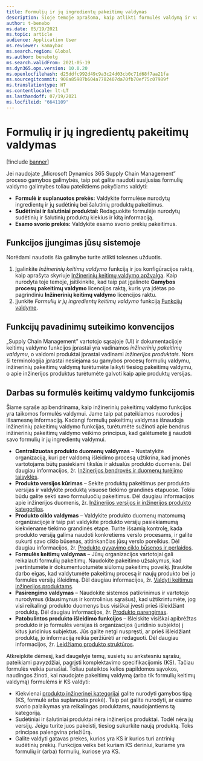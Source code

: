```yaml
---
title: Formulių ir jų ingredientų pakeitimų valdymas
description: Šioje temoje aprašoma, kaip atlikti formulės valdymą ir valdyti gamybos proceso bendrųjų duomenų pakeitimus.
author: t-benebo
ms.date: 05/19/2021
ms.topic: article
audience: Application User
ms.reviewer: kamaybac
ms.search.region: Global
ms.author: benebotg
ms.search.validFrom: 2021-05-19
ms.dyn365.ops.version: 10.0.20
ms.openlocfilehash: d25ddfc992d49c9a3c24d03cb0c71d68f7aa21fa
ms.sourcegitcommit: 908a85987b604a7782407da70fb70ef75c07989f
ms.translationtype: HT
ms.contentlocale: lt-LT
ms.lasthandoff: 07/19/2021
ms.locfileid: "6641109"
---
```

# <a name="manage-changes-in-formulas-and-their-ingredients"></a>Formulių ir jų ingredientų pakeitimų valdymas

[!include [banner](../includes/banner.md)]

Jei naudojate „Microsoft Dynamics 365 Supply Chain Management” proceso gamybos galimybės, taip pat galite naudoti susijusias formulių valdymo galimybes toliau pateiktiems pokyčiams valdyti:

- **Formulė ir suplanuotos prekės:** Valdykite formulėse nurodytų ingredientų ir jų sudėtinių bei šalutinių produktų pakeitimus.
- **Sudėtiniai ir šalutiniai produktai:** Redaguokite formulėje nurodytų sudėtinių ir šalutinių produktų kiekius ir kitą informaciją.
- **Esamo svorio prekės:** Valdykite esamo svorio prekių pakeitimus.

## <a name="turn-on-this-feature-in-your-system"></a>Funkcijos įjungimas jūsų sistemoje

Norėdami naudotis šia galimybe turite atlikti tolesnes užduotis.

1. Įgalinkite *Inžinerinių keitimų valdymo* funkciją ir jos konfigūracijos raktą, kaip aprašyta skyriuje [Inžinerinių keitimų valdymo apžvalga](product-engineering-overview.md). Kaip nurodyta toje temoje, įsitikinkite, kad taip pat įgalinote **Gamybos procesų pakeitimų valdymo** licencijos raktą, kuris yra įdėtas po pagrindiniu **Inžinerinių keitimų valdymo** licencijos raktu.
1. Įjunkite *Formulių ir jų ingredientų keitimų valdymo* funkciją [Funkcijų valdyme](../../fin-ops-core/fin-ops/get-started/feature-management/feature-management-overview.md).

## <a name="feature-naming-conventions"></a>Funkcijų pavadinimų suteikimo konvencijos

„Supply Chain Management” vartotojo sąsajoje (UI) ir dokumentacijoje keitimų valdymo funkcijos įprastai yra vadinamos *inžinerinių pakeitimų valdymu*, o valdomi produktai įprastai vadinami *inžinerijos produktais*. Nors ši terminologija įprastai nesiejama su gamybos procesų formulių valdymu, inžinerinių pakeitimų valdymą turėtumėte laikyti tiesiog pakeitimų valdymu, o apie inžinerijos produktus turėtumėte galvoti kaip apie produktų versijas.

## <a name="work-with-formula-change-management-features"></a>Darbas su formulės keitimų valdymo funkcijomis

Šiame sąraše apibendrinama, kaip inžinerinių pakeitimų valdymo funkcijos yra taikomos formulės valdymui. Jame taip pat pateikiamos nuorodos į išsamesnę informaciją. Kadangi formulių pakeitimų valdymas išnaudoja inžinerinių pakeitimų valdymo funkcijas, turėtumėte sužinoti apie bendrus inžinerinių pakeitimų valdymo veikimo principus, kad galėtumėte jį naudoti savo formulių ir jų ingredientų valdymui.

- **Centralizuotas produkto duomenų valdymas** – Nustatykite organizaciją, kuri per valdomą išleidimo procesą užtikrina, kad įmonės vartotojams būtų pasiekiami tikslūs ir aktualūs produkto duomenis. Dėl daugiau informacijos, žr. [Inžinerijos bendrovės ir duomenų turėjimo taisyklės](engineering-org-data-ownership-rules.md).
- **Produkto versijos kūrimas** – Sekite produktų pakeitimus per produkto versijas ir valdykite produktą visuose tiekimo grandinės etapuose. Tokiu būdu galite sekti savo formuluočių pakeitimus. Dėl daugiau informacijos apie inžinerijos duomenis, žr. [Inžinerijos versijos ir inžinerijos produkto kategorijos](engineering-versions-product-category.md).
- **Produkto ciklo valdymas** – Valdykite produkto duomenų matomumą organizacijoje ir taip pat valdykite produkto versijų pasiekiamumą kiekviename tiekimo grandinės etape. Turite išsamią kontrolę, kada produkto versiją galima naudoti konkretiems verslo procesams, ir galite sukurti savo ciklo būsenas, atitinkančias jūsų verslo poreikius. Dėl daugiau informacijos, žr. [Produkto gyvavimo ciklo būsenos ir perlaidos](product-lifecycle-state-transactions.md).
- **Formulės keitimų valdymas** – Jūsų organizacijos vartotojai gali reikalauti formulių pakeitimų. Naudokite pakeitimo užsakymus, kad įvertintumėte ir dokumentuotumėte siūlomų pakeitimų poveikį. Įtraukite darbo eigas, kad valdytumėte pakeitimų procesą ir naujų produkto bei jo formulės versijų išleidimą. Dėl daugiau informacijos, žr. [Valdyti keitimus inžinerijos produktams](engineering-change-management.md).
- **Pasirengimo valdymas** – Naudokite sistemos patikrinimus ir vartotojo nurodymus (klausimynus ir kontrolinius sąrašus), kad užtikrintumėte, jog visi reikalingi produkto duomenys bus visiškai įvesti prieš išleidžiant produktą. Dėl daugiau informacijos, žr. [Produkto parengimas](product-readiness.md).
- **Patobulintos produkto išleidimo funkcijos** – Išleiskite visiškai apibrėžtas produkto ir jo formulės versijas iš organizacijos (juridinio subjekto) į kitus juridinius subjektus. Jūs galite netgi nuspręsti, ar prieš išleidžiant produktą, jo informaciją reikia peržiūrėti ar redaguoti. Dėl daugiau informacijos, žr. [Leidžiamo produkto struktūros](release-product-structure.md).

Atkreipkite dėmesį, kad daugelyje temų, susietų su ankstesniu sąrašu, pateikiami pavyzdžiai, pagrįsti komplektavimo specifikacijomis (KS). Tačiau formulės veikia panašiai. Toliau pateiktos kelios papildomos sąvokos, naudingos žinoti, kai naudojate pakeitimų valdymą (arba tik formulių keitimų valdymą) formulėms ir KS valdyti:

- Kiekvienai [produkto inžinerinei kategorijai](engineering-versions-product-category.md) galite nurodyti gamybos tipą (KS, formulė arba suplanuota prekė). Taip pat galite nurodyti, ar esamo svorio palaikymas yra reikalingas produktams, naudojantiems tą kategoriją.
- Sudėtiniai ir šalutiniai produktai nėra inžinerijos produktai. Todėl nėra jų versijų. Jeigu turite juos pakeisti, tiesiog sukurkite naują produktą. Toks principas palengvina priežiūrą.
- Galite valdyti gatavas prekes, kurios yra KS ir kurios turi antrinių sudėtinių prekių. Funkcijos veiks bet kuriam KS deriniui, kuriame yra formulių ir (arba) formulių, kuriose yra KS.

